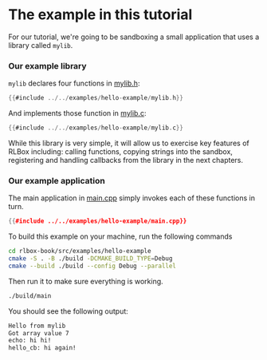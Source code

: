 # The example in this tutorial

For our tutorial, we're going to be sandboxing a small application that uses a
library called ``mylib``.


### Our example library

``mylib`` declares four functions in [mylib.h](../../examples/hello-example/mylib.h):

```c
{{#include ../../examples/hello-example/mylib.h}}
```

And implements those function in [mylib.c](../../examples/hello-example/mylib.c):

```c
{{#include ../../examples/hello-example/mylib.c}}
```


While this library is very simple, it will allow us to exercise key features of
RLBox including: calling functions, copying strings into the sandbox,
registering and handling callbacks from the library in the next chapters.

### Our example application

The main application in [main.cpp](../../examples/hello-example/main.cpp) simply invokes each of these functions in turn.

```cpp
{{#include ../../examples/hello-example/main.cpp}}
```

To build this example on your machine, run the following commands

```bash
cd rlbox-book/src/examples/hello-example
cmake -S . -B ./build -DCMAKE_BUILD_TYPE=Debug
cmake --build ./build --config Debug --parallel
```

Then run it to make sure everything is working.

```bash
./build/main
```

You should see the following output:

```bash
Hello from mylib
Got array value 7
echo: hi hi!
hello_cb: hi again!
```
